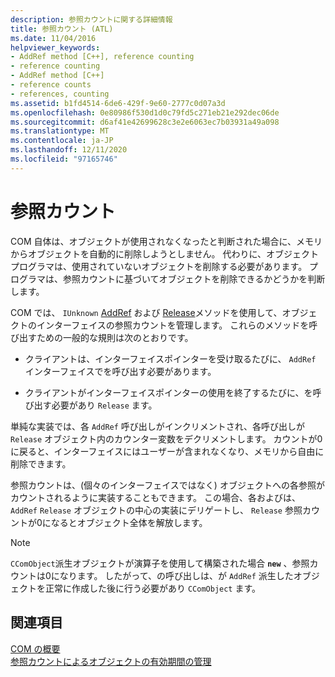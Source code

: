 ```yaml
---
description: 参照カウントに関する詳細情報
title: 参照カウント (ATL)
ms.date: 11/04/2016
helpviewer_keywords:
- AddRef method [C++], reference counting
- reference counting
- AddRef method [C++]
- reference counts
- references, counting
ms.assetid: b1fd4514-6de6-429f-9e60-2777c0d07a3d
ms.openlocfilehash: 0e80986f530d1d0c79fd5c271eb21e292dec06de
ms.sourcegitcommit: d6af41e42699628c3e2e6063ec7b03931a49a098
ms.translationtype: MT
ms.contentlocale: ja-JP
ms.lasthandoff: 12/11/2020
ms.locfileid: "97165746"
---
```

# <a name="reference-counting"></a>参照カウント

COM 自体は、オブジェクトが使用されなくなったと判断された場合に、メモリからオブジェクトを自動的に削除しようとしません。 代わりに、オブジェクトプログラマは、使用されていないオブジェクトを削除する必要があります。 プログラマは、参照カウントに基づいてオブジェクトを削除できるかどうかを判断します。

COM では、 `IUnknown` [AddRef](/windows/win32/api/unknwn/nf-unknwn-iunknown-addref) および [Release](/windows/win32/api/unknwn/nf-unknwn-iunknown-release)メソッドを使用して、オブジェクトのインターフェイスの参照カウントを管理します。 これらのメソッドを呼び出すための一般的な規則は次のとおりです。

- クライアントは、インターフェイスポインターを受け取るたびに、 `AddRef` インターフェイスでを呼び出す必要があります。

- クライアントがインターフェイスポインターの使用を終了するたびに、を呼び出す必要があり `Release` ます。

単純な実装では、各 `AddRef` 呼び出しがインクリメントされ、各呼び出しが `Release` オブジェクト内のカウンター変数をデクリメントします。 カウントが0に戻ると、インターフェイスにはユーザーが含まれなくなり、メモリから自由に削除できます。

参照カウントは、(個々のインターフェイスではなく) オブジェクトへの各参照がカウントされるように実装することもできます。 この場合、各およびは、 `AddRef` `Release` オブジェクトの中心の実装にデリゲートし、 `Release` 参照カウントが0になるとオブジェクト全体を解放します。

> [!NOTE]
> `CComObject`派生オブジェクトが演算子を使用して構築された場合 **`new`** 、参照カウントは0になります。 したがって、の呼び出しは、が `AddRef` 派生したオブジェクトを正常に作成した後に行う必要があり `CComObject` ます。

## <a name="see-also"></a>関連項目

[COM の概要](../atl/introduction-to-com.md)<br/>
[参照カウントによるオブジェクトの有効期間の管理](/windows/win32/com/managing-object-lifetimes-through-reference-counting)
